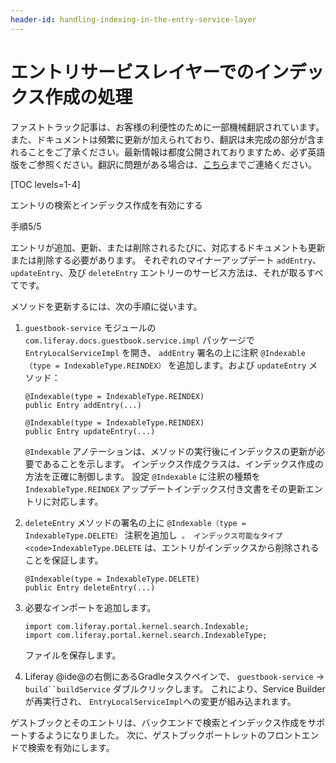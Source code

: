```yaml
---
header-id: handling-indexing-in-the-entry-service-layer
---
```


# エントリサービスレイヤーでのインデックス作成の処理

<p class="alert alert-info"><span class="wysiwyg-color-blue120">ファストトラック記事は、お客様の利便性のために一部機械翻訳されています。また、ドキュメントは頻繁に更新が加えられており、翻訳は未完成の部分が含まれることをご了承ください。最新情報は都度公開されておりますため、必ず英語版をご参照ください。翻訳に問題がある場合は、<a href="mailto:support-content-jp@liferay.com">こちら</a>までご連絡ください。</span></p>

[TOC levels=1-4]

<div class="learn-path-step row">
    <p id="stepTitle">エントリの検索とインデックス作成を有効にする</p><p>手順5/5</p>
</div>

エントリが追加、更新、または削除されるたびに、対応するドキュメントも更新または削除する必要があります。 それぞれのマイナーアップデート `addEntry`、 `updateEntry`、及び `deleteEntry` エントリーのサービス方法は、それが取るすべてです。

メソッドを更新するには、次の手順に従います。

1.  `guestbook-service` モジュールの `com.liferay.docs.guestbook.service.impl` パッケージで `EntryLocalServiceImpl` を開き、 `addEntry` 署名の上に注釈 `@Indexable（type = IndexableType.REINDEX）` を追加します。および `updateEntry` メソッド：
   
        @Indexable(type = IndexableType.REINDEX)
        public Entry addEntry(...)
       
        @Indexable(type = IndexableType.REINDEX)
        public Entry updateEntry(...)

    `@Indexable` アノテーションは、メソッドの実行後にインデックスの更新が必要であることを示します。 インデックス作成クラスは、インデックス作成の方法を正確に制御します。 設定 `@Indexable` に注釈の種類を `IndexableType.REINDEX` アップデートインデックス付き文書をその更新エントリに対応します。

2.  `deleteEntry` メソッドの署名の上に `@Indexable（type = IndexableType.DELETE）` 注釈を追加し` 。 インデックス可能なタイプ <code>IndexableType.DELETE` は、エントリがインデックスから削除されることを保証します。
   
        @Indexable(type = IndexableType.DELETE)
        public Entry deleteEntry(...)

3.  必要なインポートを追加します。
   
        import com.liferay.portal.kernel.search.Indexable;
        import com.liferay.portal.kernel.search.IndexableType;

    ファイルを保存します。

4.  Liferay @ide@の右側にあるGradleタスクペインで、 `guestbook-service` → `build``buildService` ダブルクリックします。 これにより、Service Builderが再実行され、 `EntryLocalServiceImpl`への変更が組み込まれます。

ゲストブックとそのエントリは、バックエンドで検索とインデックス作成をサポートするようになりました。 次に、ゲストブックポートレットのフロントエンドで検索を有効にします。
